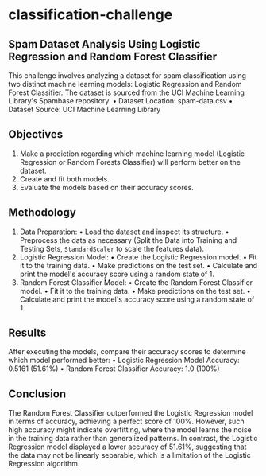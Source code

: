 # classification-challenge
## Spam Dataset Analysis Using Logistic Regression and Random Forest Classifier
This challenge involves analyzing a dataset for spam classification using two distinct machine learning models: Logistic Regression and Random Forest Classifier. The dataset is sourced from the UCI Machine Learning Library's Spambase repository.
  • Dataset Location: spam-data.csv
  • Dataset Source: UCI Machine Learning Library
## Objectives
1. Make a prediction regarding which machine learning model (Logistic Regression or Random Forests Classifier) will perform better on the dataset.
2. Create and fit both models.
3. Evaluate the models based on their accuracy scores.
## Methodology
1. Data Preparation:
  • Load the dataset and inspect its structure.
  • Preprocess the data as necessary (Split the Data into Training and Testing Sets, `StandardScaler` to scale the features data).
2. Logistic Regression Model:
  • Create the Logistic Regression model.
  • Fit it to the training data.
  • Make predictions on the test set.
  • Calculate and print the model's accuracy score using a random state of 1.
3. Random Forest Classifier Model:
  • Create the Random Forest Classifier model.
  • Fit it to the training data.
  • Make predictions on the test set.
  • Calculate and print the model's accuracy score using a random state of 1.
## Results
After executing the models, compare their accuracy scores to determine which model performed better:
  • Logistic Regression Model Accuracy: 0.5161 (51.61%)
  • Random Forest Classifier Accuracy: 1.0 (100%)
## Conclusion
The Random Forest Classifier outperformed the Logistic Regression model in terms of accuracy, achieving a perfect score of 100%. However, such high accuracy might indicate overfitting, where the model learns the noise in the training data rather than generalized patterns. 
In contrast, the Logistic Regression model displayed a lower accuracy of 51.61%, suggesting that the data may not be linearly separable, which is a limitation of the Logistic Regression algorithm. 
